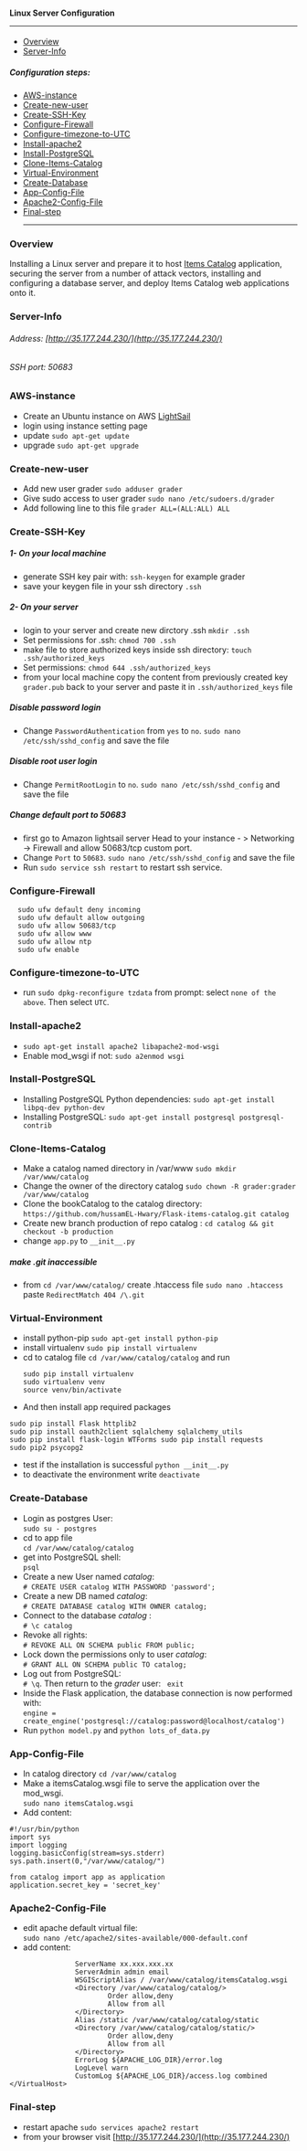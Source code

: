 #### Linux Server Configuration<hr>
- [Overview](#overview)
- [Server-Info](#server-info)
##### Configuration steps:
- [AWS-instance](#aws-instance)
- [Create-new-user](#create-new-user)
- [Create-SSH-Key](#create-ssh-key)
- [Configure-Firewall](#configure-firewall)
- [Configure-timezone-to-UTC](#configure-timezone-to-utc)
- [Install-apache2](#install-apache2)
- [Install-PostgreSQL](#install-postgresql)
- [Clone-Items-Catalog](#clone-items-catalog)
- [Virtual-Environment](#virtual-environment)
- [Create-Database](#create-database)
- [App-Config-File](#app-config-file)
- [Apache2-Config-File](#apache2-config-file)
- [Final-step](#final-step)<hr>
### Overview
Installing  a Linux server and prepare it to host 
[Items Catalog](https://github.com/hussamEL-Hwary/Flask-items-catalog) application, securing the server from a number of attack vectors, installing and configuring a database server, and deploy Items Catalog web applications onto it.
### Server-Info
###### Address: [http://35.177.244.230/](http://35.177.244.230/)
###### SSH port: 50683
### AWS-instance
* Create an Ubuntu instance on AWS [LightSail](https://lightsail.aws.amazon.com/)
* login using instance setting page
* update ```sudo apt-get update```
* upgrade ```sudo apt-get upgrade```
### Create-new-user
* Add new user grader  ```sudo adduser grader```
* Give sudo access to user grader ```sudo nano /etc/sudoers.d/grader```
* Add following line to this file
  ```grader ALL=(ALL:ALL) ALL```
### Create-SSH-Key
##### 1- On your local machine
* generate SSH key pair with: ```ssh-keygen``` for example grader
* save your keygen file in your ssh directory ```.ssh``` 
##### 2- On your server
* login to your server and create new dirctory .ssh ```mkdir .ssh```
* Set permissions for .ssh: ```chmod 700 .ssh```
* make file to store authorized keys inside ssh directory: ```touch .ssh/authorized_keys```
* Set permissions: ```chmod 644 .ssh/authorized_keys```
* from your local machine copy the content from previously created key ```grader.pub``` back to your server
and paste it in ```.ssh/authorized_keys``` file
##### Disable password login
* Change ```PasswordAuthentication``` from ```yes```  to ```no```. ```sudo nano /etc/ssh/sshd_config```
  and save the file
##### Disable root user login
* Change ```PermitRootLogin``` to ```no```. ```sudo nano /etc/ssh/sshd_config```
  and save the file
##### Change default port to 50683
* first go to  Amazon lightsail server Head to your
  instance - > Networking -> Firewall and allow 50683/tcp custom port.
* Change ```Port``` to ```50683```. ```sudo nano /etc/ssh/sshd_config```
  and save the file
* Run  ```sudo service ssh restart``` to restart ssh service.
### Configure-Firewall
``` 
  sudo ufw default deny incoming
  sudo ufw default allow outgoing
  sudo ufw allow 50683/tcp
  sudo ufw allow www
  sudo ufw allow ntp
  sudo ufw enable
  ```
### Configure-timezone-to-UTC
* run ```sudo dpkg-reconfigure tzdata``` from prompt: 
  select ```none of the above```. Then select ```UTC```.
### Install-apache2
* ```sudo apt-get install apache2 libapache2-mod-wsgi```
* Enable mod_wsgi if not: ```sudo a2enmod wsgi```

### Install-PostgreSQL
* Installing PostgreSQL Python dependencies: ```sudo apt-get install libpq-dev python-dev```
* Installing PostgreSQL: ```sudo apt-get install postgresql postgresql-contrib```
### Clone-Items-Catalog
* Make a catalog named directory in /var/www ```sudo mkdir /var/www/catalog```
* Change the owner of the directory catalog ```sudo chown -R grader:grader /var/www/catalog```
* Clone the bookCatalog to the catalog directory: ```https://github.com/hussamEL-Hwary/Flask-items-catalog.git catalog```
* Create new branch production of repo  catalog : ```cd catalog && git checkout -b production```
* change ```app.py``` to ```__init__.py``` 
##### make .git inaccessible
* from ```cd /var/www/catalog/``` create .htaccess file ```sudo nano .htaccess```
  paste  ```RedirectMatch 404 /\.git```
### Virtual-Environment
* install python-pip
 ```sudo apt-get install python-pip``` 
* install virtualenv
 ```sudo pip install virtualenv```
* cd to catalog file ```cd /var/www/catalog/catalog``` and run
  ```
  sudo pip install virtualenv 
  sudo virtualenv venv
  source venv/bin/activate 
  ```
 * And then install app required packages
  ```
  sudo pip install Flask httplib2 
  sudo pip install oauth2client sqlalchemy sqlalchemy_utils
  sudo pip install flask-login WTForms sudo pip install requests
  sudo pip2 psycopg2  
  ```
 *  test if the installation is successful  ```python __init__.py```
 * to deactivate the environment write ```deactivate```

### Create-Database
* Login as postgres User:<br>
```sudo su - postgres```
* cd to app file<br>
```cd /var/www/catalog/catalog```
* get into PostgreSQL shell:<br>
```psql```
* Create a new User named *catalog*:<br>
```# CREATE USER catalog WITH PASSWORD 'password';```
* Create a new DB named *catalog*:<br>
```# CREATE DATABASE catalog WITH OWNER catalog;```
* Connect to the database *catalog* :<br>
```# \c catalog```
* Revoke all rights:<br>
```# REVOKE ALL ON SCHEMA public FROM public;```
* Lock down the permissions only to user *catalog*:<br>
```# GRANT ALL ON SCHEMA public TO catalog;```
* Log out from PostgreSQL:<br>
```# \q```. Then return to the *grader* user: ``` exit```
* Inside the Flask application, the database connection is now performed with:<br>
  ```engine = create_engine('postgresql://catalog:password@localhost/catalog')```
* Run ```python model.py``` and ```python lots_of_data.py``` 
### App-Config-File
* In catalog directory ```cd /var/www/catalog``` 
*  Make a itemsCatalog.wsgi file to serve the application over the mod_wsgi.<br>
```sudo nano itemsCatalog.wsgi```
* Add  content: <br>
```
#!/usr/bin/python
import sys
import logging
logging.basicConfig(stream=sys.stderr)
sys.path.insert(0,"/var/www/catalog/")

from catalog import app as application
application.secret_key = 'secret_key'
```
### Apache2-Config-File
* edit apache default virtual file:<br>
```sudo nano /etc/apache2/sites-available/000-default.conf```
* add content:<br>
```<VirtualHost *:80>
                ServerName xx.xxx.xxx.xx
                ServerAdmin admin email
                WSGIScriptAlias / /var/www/catalog/itemsCatalog.wsgi
                <Directory /var/www/catalog/catalog/>
                        Order allow,deny
                        Allow from all
                </Directory>
                Alias /static /var/www/catalog/catalog/static
                <Directory /var/www/catalog/catalog/static/>
                        Order allow,deny
                        Allow from all
                </Directory>
                ErrorLog ${APACHE_LOG_DIR}/error.log
                LogLevel warn
                CustomLog ${APACHE_LOG_DIR}/access.log combined
</VirtualHost>
```
### Final-step
* restart apache ```sudo services apache2 restart``` 
* from your browser visit [http://35.177.244.230/](http://35.177.244.230/)
